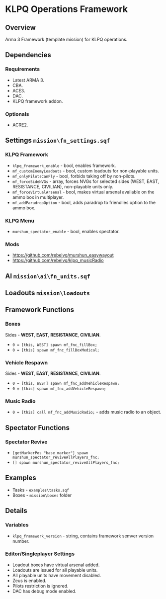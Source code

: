 # KLPQ Operations Framework

## Overview
Arma 3 Framework (template mission) for KLPQ operations.

## Dependencies

### Requirements
- Latest ARMA 3.
- CBA.
- ACE3.
- DAC.
- KLPQ framework addon.

### Optionals
- ACRE2.

## Settings ```mission\fn_settings.sqf```

### KLPQ Framework
- ```klpq_framework_enable``` - bool, enables framework.
- ```mf_customEnemyLoadouts``` - bool, custom loadouts for non-playable units.
- ```mf_onlyPilotsCanFly``` - bool, forbids taking off by non-pilots.
- ```mf_forceSideNVGs``` - array, forces NVGs for selected sides (WEST, EAST, RESISTANCE, CIVILIAN), non-playable units only.
- ```mf_forceVirtualArsenal``` - bool, makes virtual arsenal available on the ammo box in multiplayer.
- ```mf_addParadropOption``` - bool, adds paradrop to friendlies option to the ammo box.

### KLPQ Menu
- ```murshun_spectator_enable``` - bool, enables spectator.

### Mods
- https://github.com/rebelvg/murshun_easywayout
- https://github.com/rebelvg/klpq_musicRadio

## AI ```mission\ai\fn_units.sqf```

## Loadouts ```mission\loadouts```

## Framework Functions

### Boxes
Sides - **WEST**, **EAST**, **RESISTANCE**, **CIVILIAN**.
- ```0 = [this, WEST] spawn mf_fnc_fillBox;```
- ```0 = [this] spawn mf_fnc_fillBoxMedical;```

### Vehicle Respawn
Sides - **WEST**, **EAST**, **RESISTANCE**, **CIVILIAN**.
- ```0 = [this, WEST] spawn mf_fnc_addVehicleRespawn;```
- ```0 = [this] spawn mf_fnc_addVehicleRespawn;```

### Music Radio
- ```0 = [this] call mf_fnc_addMusicRadio;``` - adds music radio to an object.

## Spectator Functions

### Spectator Revive
- ```[getMarkerPos "base_marker"] spawn murshun_spectator_reviveAllPlayers_fnc;```
- ```[] spawn murshun_spectator_reviveAllPlayers_fnc;```

## Examples
- Tasks - ```examples\tasks.sqf```
- Boxes - ```mission\boxes``` folder

## Details

### Variables
- ```klpq_framework_version``` - string, contains framework semver version number.

### Editor/Singleplayer Settings
- Loadout boxes have virtual arsenal added.
- Loadouts are issued for all playable units.
- All playable units have movement disabled.
- Zeus is enabled.
- Pilots restriction is ignored.
- DAC has debug mode enabled.
